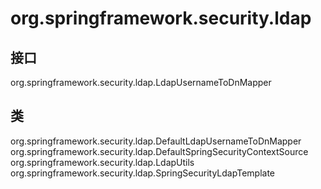 # org.springframework.security.ldap

## 接口

org.springframework.security.ldap.LdapUsernameToDnMapper

## 类

org.springframework.security.ldap.DefaultLdapUsernameToDnMapper
org.springframework.security.ldap.DefaultSpringSecurityContextSource
org.springframework.security.ldap.LdapUtils
org.springframework.security.ldap.SpringSecurityLdapTemplate




